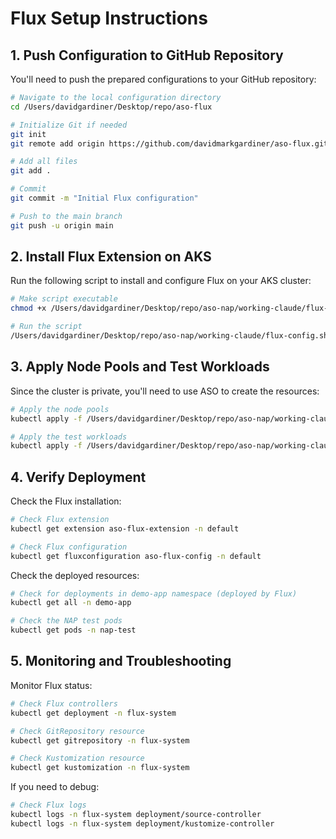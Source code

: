 # Flux Setup Instructions

## 1. Push Configuration to GitHub Repository

You'll need to push the prepared configurations to your GitHub repository:

```bash
# Navigate to the local configuration directory
cd /Users/davidgardiner/Desktop/repo/aso-flux

# Initialize Git if needed
git init
git remote add origin https://github.com/davidmarkgardiner/aso-flux.git

# Add all files
git add .

# Commit
git commit -m "Initial Flux configuration"

# Push to the main branch
git push -u origin main
```

## 2. Install Flux Extension on AKS

Run the following script to install and configure Flux on your AKS cluster:

```bash
# Make script executable
chmod +x /Users/davidgardiner/Desktop/repo/aso-nap/working-claude/flux-config.sh

# Run the script
/Users/davidgardiner/Desktop/repo/aso-nap/working-claude/flux-config.sh
```

## 3. Apply Node Pools and Test Workloads

Since the cluster is private, you'll need to use ASO to create the resources:

```bash
# Apply the node pools
kubectl apply -f /Users/davidgardiner/Desktop/repo/aso-nap/working-claude/node-classes.yaml

# Apply the test workloads
kubectl apply -f /Users/davidgardiner/Desktop/repo/aso-nap/working-claude/nap-test.yaml
```

## 4. Verify Deployment

Check the Flux installation:

```bash
# Check Flux extension
kubectl get extension aso-flux-extension -n default

# Check Flux configuration
kubectl get fluxconfiguration aso-flux-config -n default
```

Check the deployed resources:

```bash
# Check for deployments in demo-app namespace (deployed by Flux)
kubectl get all -n demo-app

# Check the NAP test pods
kubectl get pods -n nap-test
```

## 5. Monitoring and Troubleshooting

Monitor Flux status:

```bash
# Check Flux controllers
kubectl get deployment -n flux-system

# Check GitRepository resource
kubectl get gitrepository -n flux-system

# Check Kustomization resource
kubectl get kustomization -n flux-system
```

If you need to debug:

```bash
# Check Flux logs
kubectl logs -n flux-system deployment/source-controller
kubectl logs -n flux-system deployment/kustomize-controller
```

